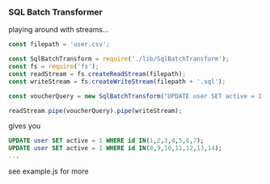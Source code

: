 ### SQL Batch Transformer

playing around with streams...

```js
const filepath = 'user.csv';

const SqlBatchTransform = require('./lib/SqlBatchTransform');
const fs = require('fs');
const readStream = fs.createReadStream(filepath);
const writeStream = fs.createWriteStream(filepath + '.sql');

const voucherQuery = new SqlBatchTransform("UPDATE user SET active = 1 WHERE id IN(?);\n");

readStream.pipe(voucherQuery).pipe(writeStream);
```

gives you

```sql
UPDATE user SET active = 1 WHERE id IN(1,2,3,4,5,6,7);
UPDATE user SET active = 1 WHERE id IN(8,9,10,11,12,13,14);
...
```

see example.js for more